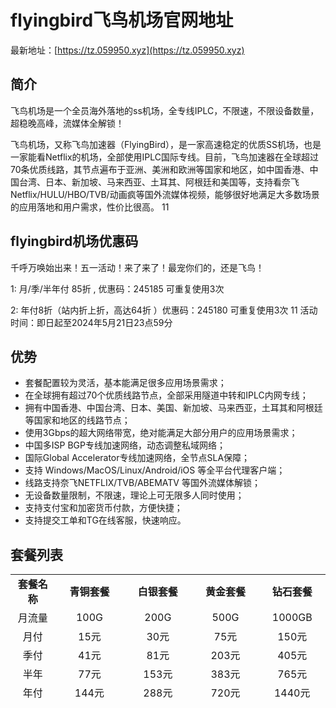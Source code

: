 # flyingbird飞鸟机场官网地址

最新地址：[https://tz.059950.xyz](https://tz.059950.xyz)

## 简介

飞鸟机场是一个全员海外落地的ss机场，全专线IPLC，不限速，不限设备数量，超稳晚高峰，流媒体全解锁！

飞鸟机场，又称飞鸟加速器（FlyingBird），是一家高速稳定的优质SS机场，也是一家能看Netflix的机场，全部使用IPLC国际专线。目前，飞鸟加速器在全球超过70条优质线路，其节点遍布于亚洲、美洲和欧洲等国家和地区，如中国香港、中国台湾、日本、新加坡、马来西亚、土耳其、阿根廷和美国等，支持看奈飞Netflix/HULU/HBO/TVB/动画疯等国外流媒体视频，能够很好地满足大多数场景的应用落地和用户需求，性价比很高。
11
## flyingbird机场优惠码

千呼万唤始出来！五一活动！来了来了！最宠你们的，还是飞鸟！

1: 月/季/半年付 85折 , 优惠码：245185 可重复使用3次

2: 年付8折（站内折上折，高达64折 ）优惠码：245180 可重复使用3次
11
活动时间：即日起至2024年5月21日23点59分

## 优势

<ul>
<li>套餐配置较为灵活，基本能满足很多应用场景需求；</li>
<li>在全球拥有超过70个优质线路节点，全部采用隧道中转和IPLC内网专线；</li>
<li>拥有中国香港、中国台湾、日本、美国、新加坡、马来西亚，土耳其和阿根廷等国家和地区的线路节点；</li>
<li>使用3Gbps的超大网络带宽，绝对能满足大部分用户的应用场景需求；</li>
<li>中国多ISP BGP专线加速网络，动态调整私域网络；</li>
<li>国际Global Accelerator专线加速网络，全节点SLA保障；</li>
<li>支持 Windows/MacOS/Linux/Android/iOS 等全平台代理客户端；</li>
<li>线路支持奈飞NETFLIX/TVB/ABEMATV 等国外流媒体解锁；</li>
<li>无设备数量限制，不限速，理论上可无限多人同时使用；</li>
<li>支持支付宝和加密货币付款，方便快捷；</li>
<li>支持提交工单和TG在线客服，快速响应。</li>
</ul>

## 套餐列表

<table style="border-collapse: collapse; width: 100%; height: 201px;">
<tbody>
<tr style="height: 26px;">
<td style="width: 11.2726%; text-align: center; height: 26px;"><strong>套餐名称</strong></td>
<td style="width: 17.2596%; text-align: center; height: 26px;"><strong>青铜套餐</strong></td>
<td style="width: 17.1843%; text-align: center; height: 26px;"><strong>白银套餐</strong></td>
<td style="width: 16.8587%; text-align: center; height: 26px;"><strong>黄金套餐</strong></td>
<td style="width: 16.7585%; text-align: center;"><strong>钻石套餐</strong></td>
</tr>
<tr style="height: 26px;">
<td style="width: 11.2726%; text-align: center; height: 26px;">月流量</td>
<td style="width: 17.2596%; text-align: center; height: 26px;">100G</td>
<td style="width: 17.1843%; text-align: center; height: 26px;">200G</td>
<td style="width: 16.8587%; text-align: center; height: 26px;">500G</td>
<td style="width: 16.7585%; text-align: center;">1000GB</td>
</tr>
<tr style="height: 26px;">
<td style="width: 11.2726%; text-align: center; height: 26px;">月付</td>
<td style="width: 17.2596%; text-align: center; height: 26px;">15元</td>
<td style="width: 17.1843%; text-align: center; height: 26px;">30元</td>
<td style="width: 16.8587%; text-align: center; height: 26px;">75元</td>
<td style="width: 16.7585%; text-align: center;">150元</td>
</tr>
<tr style="height: 26px;">
<td style="width: 11.2726%; text-align: center; height: 26px;">季付</td>
<td style="width: 17.2596%; text-align: center; height: 26px;">41元</td>
<td style="width: 17.1843%; text-align: center; height: 26px;">81元</td>
<td style="width: 16.8587%; text-align: center; height: 26px;">203元</td>
<td style="width: 16.7585%; text-align: center;">405元</td>
</tr>
<tr>
<td style="width: 11.2726%; text-align: center;">半年</td>
<td style="width: 17.2596%; text-align: center;">77元</td>
<td style="width: 17.1843%; text-align: center;">153元</td>
<td style="width: 16.8587%; text-align: center;">383元</td>
<td style="width: 16.7585%; text-align: center;">765元</td>
</tr>
<tr style="height: 26px;">
<td style="width: 11.2726%; text-align: center; height: 26px;">年付</td>
<td style="width: 17.2596%; text-align: center; height: 26px;">144元</td>
<td style="width: 17.1843%; text-align: center; height: 26px;">288元</td>
<td style="width: 16.8587%; text-align: center; height: 26px;">720元</td>
<td style="width: 16.7585%; text-align: center;">1440元</td>
</tr>
<tr>
<td style="width: 11.2726%; text-align: center;">套餐详情</td>
<td style="text-align: left; width: 51.3026%;" colspan="4">每 30 天重置流量，不限制客户端数量，不限制速度，支持所有节点线路，多数流媒体解锁，快速客服响应，全平台客户端。</td>
</tr>
</tbody>
</table>
